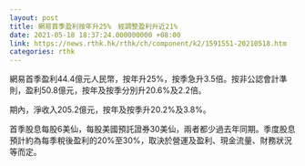 ```yaml
---
layout: post
title: 網易首季盈利按年升25%　經調整盈利升近21%
date: 2021-05-18 18:37:24.000000000 +08:00
link: https://news.rthk.hk/rthk/ch/component/k2/1591551-20210518.htm
categories: rthk
---
```


網易首季盈利44.4億元人民幣，按年升25%，按季急升3.5倍。按非公認會計準則，盈利50.8億元，按年及按季分別升20.6%及2.2倍。

期內，淨收入205.2億元，按年及按季升20.2%及3.8%。

首季股息每股6美仙，每股美國預託證券30美仙，兩者都少過去年同期。季度股息預計約為每季稅後盈利的20%至30%，取決於營運及盈利、現金流量、財務狀況等而定。
